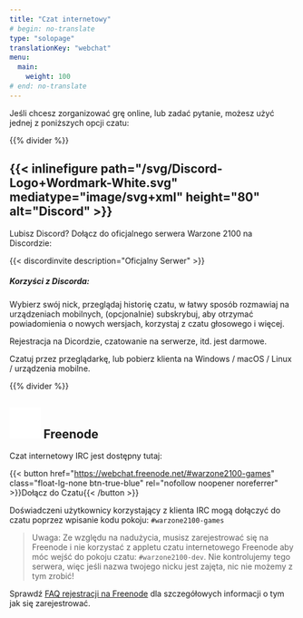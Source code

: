 ```yaml
---
title: "Czat internetowy"
# begin: no-translate
type: "solopage"
translationKey: "webchat"
menu:
  main:
    weight: 100
# end: no-translate
---
```


Jeśli chcesz zorganizować grę online, lub zadać pytanie, możesz użyć jednej z poniższych opcji czatu:

{{% divider %}}

## {{< inlinefigure path="/svg/Discord-Logo+Wordmark-White.svg" mediatype="image/svg+xml" height="80" alt="Discord" >}}

Lubisz Discord? Dołącz do oficjalnego serwera Warzone 2100 na Discordzie:

{{< discordinvite description="Oficjalny Serwer" >}}

##### Korzyści z Discorda:

Wybierz swój nick, przeglądaj historię czatu, w łatwy sposób rozmawiaj na urządzeniach mobilnych, (opcjonalnie) subskrybuj, aby otrzymać powiadomienia o nowych wersjach, korzystaj z czatu głosowego i więcej.

Rejestracja na Dicordzie, czatowanie na serwerze, itd. jest darmowe.

Czatuj przez przeglądarkę, lub pobierz klienta na Windows / macOS / Linux / urządzenia mobilne.

{{% divider %}}

## <img src="/img/ftirc-online.svg" height="55" width="55" alt="#irc" /> Freenode

Czat internetowy IRC jest dostępny tutaj:

{{< button href="https://webchat.freenode.net/#warzone2100-games" class="float-lg-none btn-true-blue" rel="nofollow noopener noreferrer" >}}Dołącz do Czatu{{< /button >}}

Doświadczeni użytkownicy korzystający z klienta IRC mogą dołączyć do czatu poprzez wpisanie kodu pokoju: `#warzone2100-games`

> Uwaga: Ze względu na nadużycia, musisz zarejestrować się na Freenode i nie korzystać z appletu czatu internetowego Freenode aby móc wejść do pokoju czatu: `#warzone2100-dev`. Nie kontrolujemy tego serwera, więc jeśli nazwa twojego nicku jest zajęta, nic nie możemy z tym zrobić!

Sprawdź [FAQ rejestracji na Freenode](https://freenode.net/kb/answer/registration) dla szczegółowych informacji o tym jak się zarejestrować.
